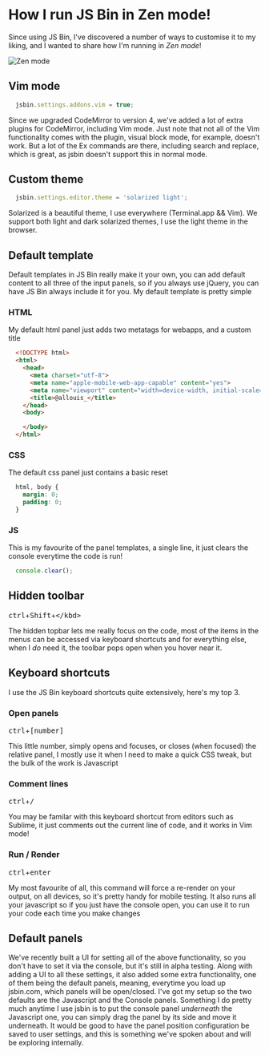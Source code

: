 # How I run JS Bin in Zen mode!

Since using JS Bin, I've discovered a number of ways to customise it to my liking, and I wanted to share how I'm running in *Zen mode*!

![Zen mode](/images/jsbin-zen-mode-1.png)

## Vim mode

```javascript
  jsbin.settings.addons.vim = true;
```

Since we upgraded CodeMirror to version 4, we've added a lot of extra plugins for
CodeMirror, including Vim mode. Just note that not all of the Vim functionality
comes with the plugin, visual block mode, for example, doesn't work. But a lot of
the Ex commands are there, including search and replace, which is great, as jsbin
doesn't support this in normal mode.

## Custom theme

```javascript
  jsbin.settings.editor.theme = 'solarized light';
```

Solarized is a beautiful theme, I use everywhere (Terminal.app && Vim). We support
both light and dark solarized themes, I use the light theme in the browser.

## Default template

Default templates in JS Bin really make it your own, you can add default content
to all three of the input panels, so if you always use jQuery, you can have JS Bin
always include it for you. My default template is pretty simple 

### HTML

My default html panel just adds two metatags for webapps, and a custom title

```html
  <!DOCTYPE html>
  <html>
    <head>
      <meta charset="utf-8">
      <meta name="apple-mobile-web-app-capable" content="yes">
      <meta name="viewport" content="width=device-width, initial-scale=1, user-scalable=no">
      <title>@allouis_</title>
    </head>
    <body>

    </body>
  </html>
```

### CSS

The default css panel just contains a basic reset

```css
  html, body {
    margin: 0;
    padding: 0;
  }
```

### JS

This is my favourite of the panel templates, a single line, it just clears the console everytime 
the code is run!

```javascript
  console.clear();
```

## Hidden toolbar

<kbd>ctrl</kbd>+<kbd>Shift</kbd>+<kbd>\</kbd>

The hidden topbar lets me really focus on the code, most of the items in the menus
can be accessed via keyboard shortcuts and for everything else, when I *do* need
it, the toolbar pops open when you hover near it.

## Keyboard shortcuts

I use the JS Bin keyboard shortcuts quite extensively, here's my top 3.

### Open panels

<kbd>ctrl</kbd>+<kbd>[number]</kbd>

This little number, simply opens and focuses, or closes (when focused) the relative
panel, I mostly use it when I need to make a quick CSS tweak, but the bulk of the
work is Javascript

### Comment lines

<kbd>ctrl</kbd>+<kbd>/</kbd>

You may be familar with this keyboard shortcut from editors such as Sublime, it
just comments out the current line of code, and it works in Vim mode!

### Run / Render

<kbd>ctrl</kbd>+<kbd>enter</kbd>

My most favourite of all, this command will force a re-render on your output, on
all devices, so it's pretty handy for mobile testing. It also runs all your javascript
so if you just have the console open, you can use it to run your code each time
you make changes

## Default panels

We've recently built a UI for setting all of the above functionality, so you don't have to set it via
the console, but it's still in alpha testing. Along with adding a UI to all these settings, it also
added some extra functionality, one of them being the default panels, meaning, everytime you load up
jsbin.com, which panels will be open/closed. I've got my setup so the two defaults are the Javascript
and the Console panels. Something I do pretty much anytime I use jsbin is to put the console panel
*underneath* the Javascript one, you can simply drag the panel by its side and move it underneath. It
would be good to have the panel position configuration be saved to user settings, and this is something
we've spoken about and will be exploring internally.
